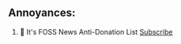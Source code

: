 ## **Annoyances:**
1. 🌟 It's FOSS News Anti-Donation List [Subscribe](https://subscribe.adblockplus.org/?location=https://raw.githubusercontent.com/Parsa307/filterlists/main/itsfoss-news-anti-donation.txt&title=It%27s%20FOSS%20News%20Anti-Donation%20List)
